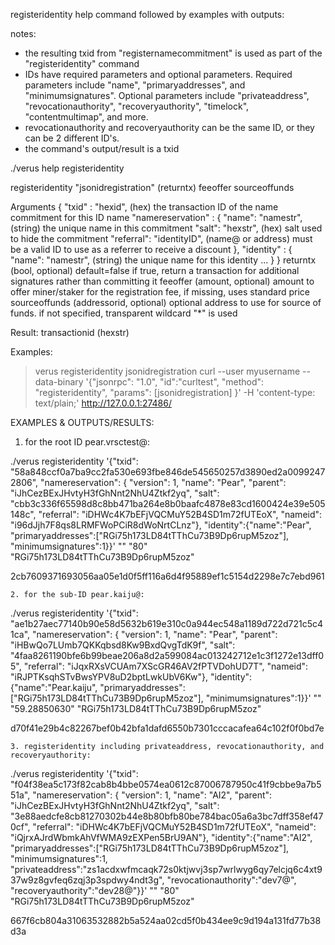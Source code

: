 registeridentity help command followed by examples with outputs:

notes:
- the resulting txid from "registernamecommitment" is used as part of the "registeridentity" command
- IDs have required parameters and optional parameters. Required parameters include "name", "primaryaddresses", and "minimumsignatures". Optional parameters include "privateaddress", "revocationauthority", "recoveryauthority", "timelock", "contentmultimap", and more.
- revocationauthority and recoveryauthority can be the same ID, or they can be 2 different ID's.
- the command's output/result is a txid



./verus help registeridentity

registeridentity "jsonidregistration" (returntx) feeoffer sourceoffunds



Arguments
{
    "txid" : "hexid",          (hex)    the transaction ID of the name commitment for this ID name
    "namereservation" :
    {
        "name": "namestr",     (string) the unique name in this commitment
        "salt": "hexstr",      (hex)    salt used to hide the commitment
        "referral": "identityID", (name@ or address) must be a valid ID to use as a referrer to receive a discount
    },
    "identity" :
    {
        "name": "namestr",     (string) the unique name for this identity
        ...
    }
}
returntx                           (bool, optional) default=false if true, return a transaction for additional signatures rather than committing it
feeoffer                           (amount, optional) amount to offer miner/staker for the registration fee, if missing, uses standard price
sourceoffunds                      (addressorid, optional) optional address to use for source of funds. if not specified, transparent wildcard "*" is used


Result:
   transactionid                   (hexstr)

Examples:
> verus registeridentity jsonidregistration
> curl --user myusername --data-binary '{"jsonrpc": "1.0", "id":"curltest", "method": "registeridentity", "params": [jsonidregistration] }' -H 'content-type: text/plain;' http://127.0.0.1:27486/



EXAMPLES & OUTPUTS/RESULTS:


1. for the root ID pear.vrsctest@:

./verus registeridentity '{"txid": "58a848ccf0a7ba9cc2fa530e693fbe846de545650257d3890ed2a00992472806",
  "namereservation": {
    "version": 1,
    "name": "Pear",
    "parent": "iJhCezBExJHvtyH3fGhNnt2NhU4Ztkf2yq",
    "salt": "cbb3c336f65598d8c8bb471ba264e8b0baafc4878e83cd1600424e39e505148c",
    "referral": "iDHWc4K7bEFjVQCMuY52B4SD1m72fUTEoX",
    "nameid": "i96dJjh7F8qs8LRMFWoPCiR8dWoNrtCLnz"}, "identity":{"name":"Pear", "primaryaddresses":["RGi75h173LD84tTThCu73B9Dp6rupM5zoz"], "minimumsignatures":1}}' "" "80" "RGi75h173LD84tTThCu73B9Dp6rupM5zoz"

2cb7609371693056aa05e1d0f5ff116a6d4f95889ef1c5154d2298e7c7ebd961


    2. for the sub-ID pear.kaiju@:


./verus registeridentity '{"txid": "ae1b27aec77140b90e58d5632b619e310c0a944ec548a1189d722d721c5c41ca",
  "namereservation": {
    "version": 1,
    "name": "Pear",
    "parent": "iHBwQo7LUmb7QKKqbsd8Kw9BxdQvgTdK9f",
    "salt": "4faa8261190bfe6b99beae206a8d2a599084ac013242712e1c3f1272e13dff05",
    "referral": "iJqxRXsVCUAm7XScGR46AV2fPTVDohUD7T",
    "nameid": "iRJPTKsqhSTvBwsYPV8uD2bptLwkUbV6Kw"}, "identity":{"name":"Pear.kaiju", "primaryaddresses":["RGi75h173LD84tTThCu73B9Dp6rupM5zoz"], "minimumsignatures":1}}' "" "59.28850630" "RGi75h173LD84tTThCu73B9Dp6rupM5zoz"

d70f41e29b4c82267bef0b42bfa1dafd6550b7301cccacafea64c102f0f0bd7e




    3. registeridentity including privateaddress, revocationauthority, and recoveryauthority:


./verus registeridentity '{"txid": "f04f38ea5c173f82cab8b4bbe0574ea0612c87006787950c41f9cbbe9a7b551a",
  "namereservation": {
    "version": 1,
    "name": "AI2",
    "parent": "iJhCezBExJHvtyH3fGhNnt2NhU4Ztkf2yq",
    "salt": "3e88aedcfe8cb81270302b44e8b80bfb80be784bac05a6a3bc7dff358ef470cf",
    "referral": "iDHWc4K7bEFjVQCMuY52B4SD1m72fUTEoX",
    "nameid": "iQjrxAJrdWbmkAhVfWMA9zEXPen5BrU9AN"}, "identity":{"name":"AI2", "primaryaddresses":["RGi75h173LD84tTThCu73B9Dp6rupM5zoz"], "minimumsignatures":1, "privateaddress":"zs1acdxwfmcaqk72s0ktjwvj3sp7wrlwyg6qy7elcjq6c4xt937w9z8gvfeq6zqj3p3spdwy4ndt3g", "revocationauthority":"dev7@", "recoveryauthority":"dev28@"}}' "" "80" "RGi75h173LD84tTThCu73B9Dp6rupM5zoz"

667f6cb804a31063532882b5a524aa02cd5f0b434ee9c9d194a131fd77b38d3a
